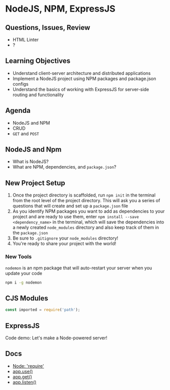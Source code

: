 NodeJS, NPM, ExpressJS
===

## Questions, Issues, Review

* HTML Linter
* ?

## Learning Objectives

* Understand client-server architecture and distributed applications
* Implement a NodeJS project using NPM packages and package.json configs
* Understand the basics of working with ExpressJS for server-side routing and functionality

## Agenda

* NodeJS and NPM
* CRUD
* `GET` and `POST`

## NodeJS and Npm

* What is NodeJS?
* What are NPM, dependencies, and `package.json`?

## New Project Setup

1. Once the project directory is scaffolded, run `npm init` in the terminal from the root level of the project directory. This will ask you a series of questions that will create and set up a `package.json` file
1. As you identify NPM packages you want to add as dependencies to your project and are ready to use them, enter `npm install --save <dependency_name>` in the terminal, which will save the dependencies into a newly created `node_modules` directory and also keep track of them in the `package.json`
1. Be sure to `.gitignore` your `node_modules` directory!
1. You're ready to share your project with the world!

### New Tools

`nodemon` is an npm package that will auto-restart your server when you update your code

```sh
npm i -g nodemon
```

## CJS Modules

```js
const imported = require('path');
```

## ExpressJS

Code demo: Let's make a Node-powered server!

## Docs

* [Node: 'require'](https://nodejs.org/api/modules.html#modules_module_require_id)
* [app.use()](https://expressjs.com/en/api.html#app.use)
* [app.get()](https://expressjs.com/en/api.html#app.get.method)
* [app.listen()](https://expressjs.com/en/api.html#app.listen)